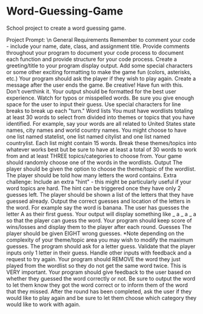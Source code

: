 # Word-Guessing-Game
School project to create a word guessing game.

Project Prompt: \n
General Requirements
Remember to comment your code - include your name, date, class, and assignment title.
Provide comments throughout your program to document your code process to document each function and provide structure for your code process. 
Create a greeting/title to your program display output.
Add some special characters or some other exciting formatting to make the game fun (colors, asterisks, etc.)
Your program should ask the player if they wish to play again. 
Create a message after the user ends the game. 
Be creative! Have fun with this. Don't overthink it. 
Your output should be formatted for the best user experience. Watch for typos or misspelled words. Be sure you give enough space for the user to input their guess. Use special characters for line breaks to break up each "turn."
Word lists
You must have wordlists totaling at least 30 words to select from divided into themes or topics that you have identified. For example, say your words are all related to United States state names, city names and world country names.  You might choose to have one list named statelist, one list named citylist and one list named countrylist. Each list might contain 15 words.
Break these themes/topics into whatever works best but be sure to have at least a total of 30 words to work from and at least THREE topics/categories to choose from. 
Your game should randomly choose one of the words in the wordlists. 
Output
The player should be given the option to choose the theme/topic of the wordlist. 
The player should be told how many letters the word contains.
Extra challenge: Include an extra "hint" - this might be particularly useful if your word topics are hard. The hint can be triggered once they have only 2 guesses left. 
The player should be shown a list of the letters that they have guessed already.
Output the correct guesses and location of the letters in the word. For example say the word is banana. The user has guesses the letter A as their first guess. Your output will display something like _ a _ a _ a  so that the player can guess the word. 
Your program should keep score of wins/losses and display them to the player after each round. 
Guesses
The player should be given EIGHT wrong guesses. *Note depending on the complexity of your theme/topic area you may wish to modify the maximum guesses. 
The program should ask for a letter guess. Validate that the player inputs only 1 letter in their guess. Handle other inputs with feedback and a request to try again.
Your program should REMOVE the word they just played from the wordlist so they do not get the same word twice. This is VERY important.
Your program should give feedback to the user based on whether they guessed the word correctly or not. Be sure to output the word to let them know they got the word correct or to inform them of the word that they missed. 
After the round has been completed, ask the user if they would like to play again and be sure to let them choose which category they would like to work with again.
